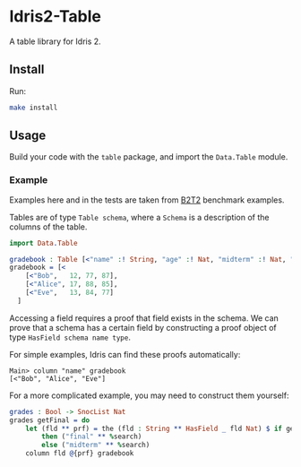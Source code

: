 # Idris2-Table

A table library for Idris 2.

## Install

Run:

```bash
make install
```

## Usage

Build your code with the `table` package, and import the `Data.Table` module.

### Example

Examples here and in the tests are taken from [B2T2](https://blog.brownplt.org/2021/11/21/b2t2.html) benchmark examples.

Tables are of type `Table schema`, where a `Schema` is a description of the columns of the table.

```idris
import Data.Table

gradebook : Table [<"name" :! String, "age" :! Nat, "midterm" :! Nat, "final" :! Nat]
gradebook = [<
    [<"Bob",   12, 77, 87],
    [<"Alice", 17, 88, 85],
    [<"Eve",   13, 84, 77]
  ]

```

Accessing a field requires a proof that field exists in the schema.
We can prove that a schema has a certain field by constructing a proof object of type `HasField schema name type`.

For simple examples, Idris can find these proofs automatically:

```idris-repl
Main> column "name" gradebook
[<"Bob", "Alice", "Eve"]
```

For a more complicated example, you may need to construct them yourself:

```idris
grades : Bool -> SnocList Nat
grades getFinal = do
    let (fld ** prf) = the (fld : String ** HasField _ fld Nat) $ if getFinal
        then ("final" ** %search)
        else ("midterm" ** %search)
    column fld @{prf} gradebook
```
